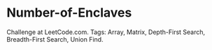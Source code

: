 # Number-of-Enclaves
Challenge at LeetCode.com. Tags: Array, Matrix, Depth-First Search, Breadth-First Search, Union Find.
